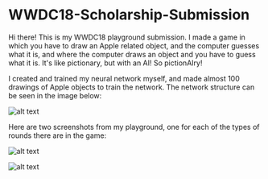 # WWDC18-Scholarship-Submission
Hi there! This is my WWDC18 playground submission. I made a game in which you have to draw an Apple related object, and the computer guesses what it is, and where the computer draws an object and you have to guess what it is. It's like pictionary, but with an AI! So pictionAIry!

I created and trained my neural network myself, and made almost 100 drawings of Apple objects to train the network. The network structure can be seen in the image below:

![alt text](https://raw.githubusercontent.com/thijsheijden/WWDC18-Scholarship-Submission/finalCNN.png)

Here are two screenshots from my playground, one for each of the types of rounds there are in the game:

![alt text](https://raw.githubusercontent.com/thijsheijden/WWDC18-Scholarship-Submission/apple.png)

![alt text](https://raw.githubusercontent.com/thijsheijden/WWDC18-Scholarship-Submission/macbook.png)
